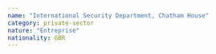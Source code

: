 ```yaml
---
name: "International Security Department, Chatham House"
category: private-sector
nature: "Entreprise"
nationality: GBR
---
```

